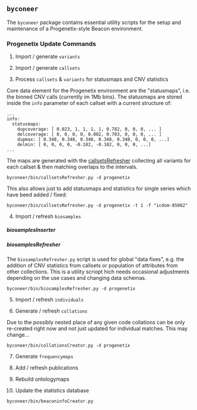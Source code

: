 ## `byconeer`

The `byconeer` package contains essential utility scripts for the
setup and maintenance of a Progenetix-style Beacon environment.

### Progenetix Update Commands

1. Import / generate `variants`

2. Import / generate `callsets`

3. Process `callsets` & `variants` for statusmaps and CNV statistics

Core data element for the Progenetix environment are the "statusmaps", i.e. the
binned CNV calls (currently im 1Mb bins). The statusmaps are stored inside the
`info` parameter of each callset with a current structure of:

```
...
info:
  statusmaps:
  	dupcoverage: [ 0.023, 1, 1, 1, 1, 0.782, 0, 0, 0, ... ]
  	delcoverage: [ 0, 0, 0, 0, 0.002, 0.703, 0, 0, 0, ... ]
  	dupmax: [ 0.348, 0.348, 0.348, 0.348, 0.348, 0, 0, 0, ...]
  	delmin: [ 0, 0, 0, 0, -0.182, -0.182, 0, 0, 0, ...]
...
```

The maps are generated with the [callsetsRefresher](callsetsRefresher.py)
collecting all variants for each callset & then matching overlaps to the intervals.

```
byconeer/bin/callsetsRefresher.py -d progenetix 
```

This also allows just to add statusmaps and statistics for single series which have beed added / fixed:

```
byconeer/bin/callsetsRefresher.py -d progenetix -t 1 -f "icdom-85002"
```

4. Import / refresh `biosamples`

##### biosamplesInserter

##### biosamplesRefresher

The `biosamplesRefresher.py` script is used for global "data fixes", e.g. the
addition of CNV statistics from callsets or population of attributes from
other collections. This is a utility scriopt hich needs occasional adjustments
depending on the use cases and changing data schemas.

```
byconeer/bin/biosamplesRefresher.py -d progenetix
```

5. Import / refresh `individuals`

6. Generate / refresh `collations`

Due to the possibly nested place of any given code collations can be only
re-created right now and not just updated for individual matches. This may
change...

```
byconeer/bin/collationsCreator.py -d progenetix
```

7. Generate `frequencymaps`

8. Add / refresh publications

9. Rebuild ontologymaps

10. Update the statistics database

```
byconeer/bin/beaconinfoCreator.py
```
